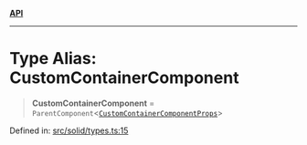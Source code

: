 [**API**](../../API.md)

***

# Type Alias: CustomContainerComponent

> **CustomContainerComponent** = `ParentComponent`\<[`CustomContainerComponentProps`](../interfaces/CustomContainerComponentProps.md)\>

Defined in: [src/solid/types.ts:15](https://github.com/inokawa/virtua/blob/6ace69a73fb00a1c5dfd30a8b96e49ce7660d8e0/src/solid/types.ts#L15)

